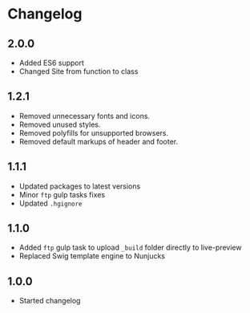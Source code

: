 # Changelog

## 2.0.0

- Added ES6 support
- Changed Site from function to class

## 1.2.1

- Removed unnecessary fonts and icons.
- Removed unused styles.
- Removed polyfills for unsupported browsers.
- Removed default markups of header and footer.

## 1.1.1

- Updated packages to latest versions
- Minor `ftp` gulp tasks fixes
- Updated `.hgignore`

## 1.1.0

- Added `ftp` gulp task to upload `_build` folder directly to live-preview
- Replaced Swig template engine to Nunjucks

## 1.0.0

- Started changelog
